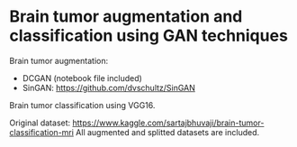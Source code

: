 # Brain tumor augmentation and classification using GAN techniques

Brain tumor augmentation:
- DCGAN (notebook file included)
- SinGAN: https://github.com/dvschultz/SinGAN

Brain tumor classification using VGG16.

Original dataset: https://www.kaggle.com/sartajbhuvaji/brain-tumor-classification-mri
All augmented and splitted datasets are included.
